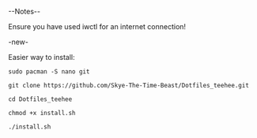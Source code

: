 --Notes--

Ensure you have used iwctl for an internet connection!

-new-

Easier way to install: 

`sudo pacman -S nano git`

`git clone https://github.com/Skye-The-Time-Beast/Dotfiles_teehee.git`

`cd Dotfiles_teehee`

`chmod +x install.sh`

`./install.sh`
